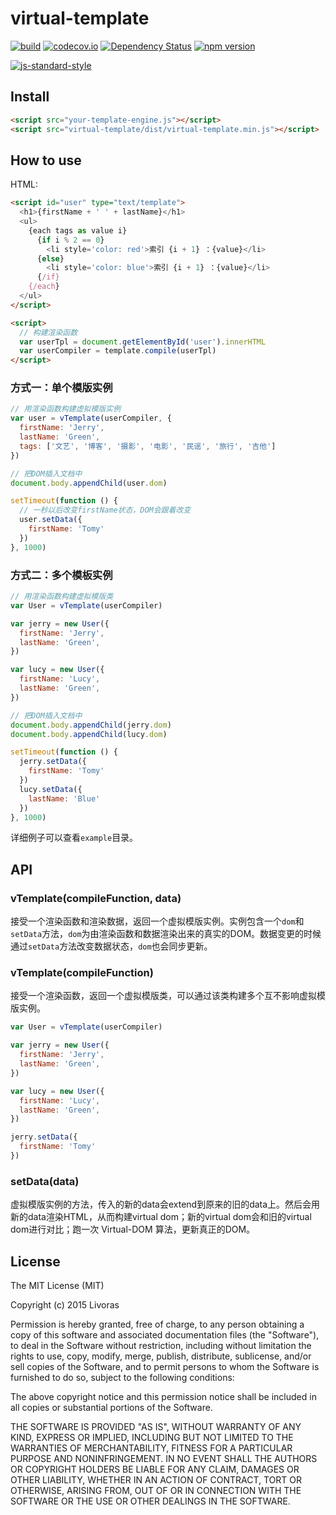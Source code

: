 virtual-template
==============================
[![build](https://circleci.com/gh/livoras/virtual-template/tree/master.png?style=shield)](https://circleci.com/gh/livoras/virtual-template?branch=artTemplate) 
[![codecov.io](https://codecov.io/github/livoras/virtual-template/coverage.svg?branch=artTemplate)](https://codecov.io/github/livoras/virtual-template?branch=artTemplate) 
[![Dependency Status](https://david-dm.org/livoras/virtual-template.svg)](https://david-dm.org/livoras/virtual-template)
[![npm version](https://badge.fury.io/js/virtual-template.svg)](https://badge.fury.io/js/virtual-template) 

[![js-standard-style](https://cdn.rawgit.com/feross/standard/master/badge.svg)](https://github.com/feross/standard)

## Install

```html
<script src="your-template-engine.js"></script>
<script src="virtual-template/dist/virtual-template.min.js"></script>
```

## How to use

HTML:

```html
<script id="user" type="text/template">
  <h1>{firstName + ' ' + lastName}</h1>
  <ul>
    {each tags as value i}
      {if i % 2 == 0}
        <li style='color: red'>索引 {i + 1} ：{value}</li>
      {else}
        <li style='color: blue'>索引 {i + 1} ：{value}</li>
      {/if}
    {/each}
  </ul>
</script>

<script>
  // 构建渲染函数
  var userTpl = document.getElementById('user').innerHTML
  var userCompiler = template.compile(userTpl)
</script>
```

### 方式一：单个模版实例

```javascript
// 用渲染函数构建虚拟模版实例
var user = vTemplate(userCompiler, {
  firstName: 'Jerry',
  lastName: 'Green',
  tags: ['文艺', '博客', '摄影', '电影', '民谣', '旅行', '吉他']
})

// 把DOM插入文档中
document.body.appendChild(user.dom)

setTimeout(function () {
  // 一秒以后改变firstName状态，DOM会跟着改变
  user.setData({
    firstName: 'Tomy'
  })
}, 1000)
```

### 方式二：多个模板实例
```javascript
// 用渲染函数构建虚拟模版类
var User = vTemplate(userCompiler)

var jerry = new User({
  firstName: 'Jerry',
  lastName: 'Green',
})

var lucy = new User({
  firstName: 'Lucy',
  lastName: 'Green',
})

// 把DOM插入文档中
document.body.appendChild(jerry.dom)
document.body.appendChild(lucy.dom)

setTimeout(function () {
  jerry.setData({
    firstName: 'Tomy'
  })
  lucy.setData({
    lastName: 'Blue'
  })
}, 1000)
```

详细例子可以查看`example`目录。

## API

### vTemplate(compileFunction, data)

接受一个渲染函数和渲染数据，返回一个虚拟模版实例。实例包含一个`dom`和`setData`方法，`dom`为由渲染函数和数据渲染出来的真实的DOM。数据变更的时候通过`setData`方法改变数据状态，`dom`也会同步更新。

### vTemplate(compileFunction)

接受一个渲染函数，返回一个虚拟模版类，可以通过该类构建多个互不影响虚拟模版实例。

```javascript
var User = vTemplate(userCompiler)

var jerry = new User({
  firstName: 'Jerry',
  lastName: 'Green',
})

var lucy = new User({
  firstName: 'Lucy',
  lastName: 'Green',
})

jerry.setData({
  firstName: 'Tomy'
})
```

### setData(data)
虚拟模版实例的方法，传入的新的data会extend到原来的旧的data上。然后会用新的data渲染HTML，从而构建virtual dom；新的virtual dom会和旧的virtual dom进行对比；跑一次 Virtual-DOM 算法，更新真正的DOM。

## License
The MIT License (MIT)

Copyright (c) 2015 Livoras

Permission is hereby granted, free of charge, to any person obtaining a copy
of this software and associated documentation files (the "Software"), to deal
in the Software without restriction, including without limitation the rights
to use, copy, modify, merge, publish, distribute, sublicense, and/or sell
copies of the Software, and to permit persons to whom the Software is
furnished to do so, subject to the following conditions:

The above copyright notice and this permission notice shall be included in all
copies or substantial portions of the Software.

THE SOFTWARE IS PROVIDED "AS IS", WITHOUT WARRANTY OF ANY KIND, EXPRESS OR
IMPLIED, INCLUDING BUT NOT LIMITED TO THE WARRANTIES OF MERCHANTABILITY,
FITNESS FOR A PARTICULAR PURPOSE AND NONINFRINGEMENT. IN NO EVENT SHALL THE
AUTHORS OR COPYRIGHT HOLDERS BE LIABLE FOR ANY CLAIM, DAMAGES OR OTHER
LIABILITY, WHETHER IN AN ACTION OF CONTRACT, TORT OR OTHERWISE, ARISING FROM,
OUT OF OR IN CONNECTION WITH THE SOFTWARE OR THE USE OR OTHER DEALINGS IN THE
SOFTWARE.




